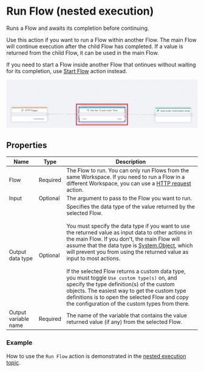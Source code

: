 # Run Flow (nested execution)

Runs a Flow and awaits its completion before continuing.

Use this action if you want to run a Flow within another Flow. The main Flow will continue execution after the child Flow has completed. If a value is returned from the child Flow, it can be used in the main Flow.


If you need to start a Flow inside another Flow that ontinues without waiting for its completion, use [Start Flow](start-flow.md) action instead.




![img](../../../../images/flow/run-flow.png)

## Properties

| Name              | Type               | Description                                                    |
|-------------------|--------------------|----------------------------------------------------------------|
| Flow              | Required           | The Flow to run. You can only run Flows from the same Workspace. If you need to run a Flow in a different Workspace, you can use a [HTTP request](../http/http-request.md) action. |
| Input             | Optional           | The argument to pass to the Flow you want to run.              |
| Output data type  | Optional           | Specifies the data type of the value returned by the selected Flow. <br/><br/>You must specify the data type if you want to use the returned value as input data to other actions in the main Flow. If you don't, the main Flow will assume that the data type is [System.Object](https://learn.microsoft.com/en-us/dotnet/api/system.object), which will prevent you from using the returned value as input to most actions.<br/><br/> If the selected Flow returns a custom data type, you must toggle `Use custom type(s)` on, and specify the type definition(s) of the custom objects. The easiest way to get the custom type definitions is to open the selected Flow and copy the configuration of the custom types from there. |
| Output variable name | Required        | The name of the variable that contains the value returned value (if any) from the selected Flow. |

### Example

How to use the `Run Flow` action is demonstrated in the [nested execution topic](../../flows/running-flows/nested-execution.md).